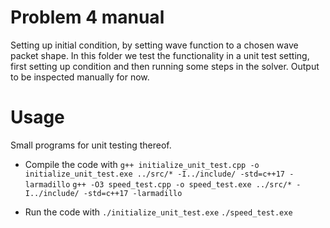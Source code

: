 # Problem 4 manual
Setting up initial condition, by setting wave function to a chosen wave packet shape. 
In this folder we test the functionality in a unit test setting, first setting up condition and then running some steps in the solver.
Output to be inspected manually for now. 

# Usage
Small programs for unit testing thereof. 
- Compile the code with 
	`g++ initialize_unit_test.cpp -o initialize_unit_test.exe ../src/* -I../include/ -std=c++17 -larmadillo`
	`g++ -O3 speed_test.cpp -o speed_test.exe ../src/* -I../include/ -std=c++17 -larmadillo`

- Run the code with 
	`./initialize_unit_test.exe`
	`./speed_test.exe`
